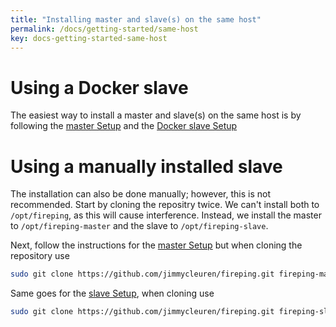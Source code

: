 ```yaml
---
title: "Installing master and slave(s) on the same host"
permalink: /docs/getting-started/same-host
key: docs-getting-started-same-host
---
```


# Using a Docker slave
The easiest way to install a master and slave(s) on the same host is by following the [master Setup](/fireping/docs/getting-started/master) and the [Docker slave Setup](/fireping/docs/getting-started/slaves/docker)

# Using a manually installed slave
The installation can also be done manually; however, this is not recommended.
Start by cloning the repositry twice. We can't install both to `/opt/fireping`, as this will cause interference. Instead, we install the master to `/opt/fireping-master` and the slave to `/opt/fireping-slave`.

Next, follow the instructions for the [master Setup](/fireping/docs/getting-started/master) but when cloning the repository use
```bash
sudo git clone https://github.com/jimmycleuren/fireping.git fireping-master
```

Same goes for the [slave Setup](/fireping/docs/getting-started/slaves/manual), when cloning use
```bash
sudo git clone https://github.com/jimmycleuren/fireping.git fireping-slave
```